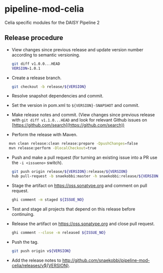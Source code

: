 # pipeline-mod-celia
Celia specific modules for the DAISY Pipeline 2

## Release procedure
- View changes since previous release and update version number according to semantic versioning.

  ```sh
  git diff v1.0.0...HEAD
  VERSION=1.0.1
  ```

- Create a release branch.

  ```sh
  git checkout -b release/${VERSION}
  ```
  
- Resolve snapshot dependencies and commit.
- Set the version in pom.xml to `${VERSION}-SNAPSHOT` and commit.
- Make release notes and commit. (View changes since previous release with `git diff v1.1.0...HEAD`
  and look for relevant Github issues on [https://github.com/search](https://github.com/search))
- Perform the release with Maven.

```sh
  mvn clean release:clean release:prepare -DpushChanges=false
  mvn release:perform -DlocalCheckout=true
  ```
  
- Push and make a pull request (for turning an existing issue into a PR use the `-i <issueno>` switch).

  ```sh
  git push origin release/${VERSION}:release/${VERSION}
  hub pull-request -b snaekobbi:master -h snaekobbi:release/${VERSION} -m "Release version ${VERSION}"
  ```
  
- Stage the artifact on https://oss.sonatype.org and comment on pull request.

  ```sh
  ghi comment -m staged ${ISSUE_NO}
  ```
  
- Test and stage all projects that depend on this release before continuing.
- Release the artifact on https://oss.sonatype.org  and close pull request.

  ```sh
  ghi comment --close -m released ${ISSUE_NO}
  ```
  
- Push the tag.

  ```sh
  git push origin v${VERSION}
  ```
  
- Add the release notes to http://github.com/snaekobbi/pipeline-mod-celia/releases/v${VERSION}.
